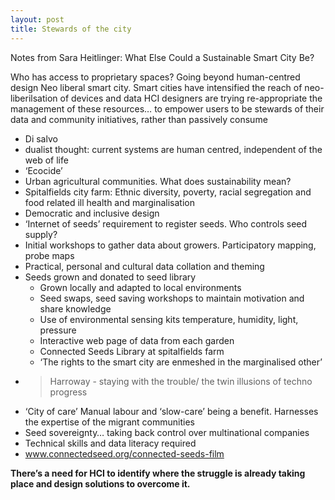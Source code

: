 ```yaml
---
layout: post
title: Stewards of the city
---
```


Notes from Sara Heitlinger: What Else Could a Sustainable Smart City Be?

Who has access to proprietary spaces?
Going beyond human-centred design
Neo liberal smart city. Smart cities have intensified the reach of neo-liberilsation of devices and data
HCI designers are trying re-appropriate the management of these resources…  to empower users to be stewards of their data and community initiatives, rather than passively consume
- Di salvo
- dualist thought: current systems are human centred, independent of the web of life
- ‘Ecocide’
- Urban agricultural communities. What does sustainability mean?
- Spitalfields city farm: Ethnic diversity, poverty, racial segregation and food related ill health and marginalisation
- Democratic and inclusive design
- ‘Internet of seeds’ requirement to register seeds. Who controls seed supply?
- Initial workshops to gather data about growers. Participatory mapping, probe maps
- Practical, personal and cultural data collation and theming
- Seeds grown and donated to seed library
    - Grown locally and adapted to local environments
    - Seed swaps, seed saving workshops to maintain motivation and share knowledge
    - Use of environmental sensing kits temperature, humidity, light, pressure
    - Interactive web page of data from each garden
    - Connected Seeds Library at spitalfields farm
    - ‘The rights to the smart city are enmeshed in the marginalised other’
- >Harroway - staying with the trouble/ the twin illusions of techno progress
- ‘City of care’ Manual labour and ‘slow-care’ being a benefit. Harnesses the expertise of the migrant communities
- Seed sovereignty… taking back control over multinational companies
- Technical skills and data literacy required
- www.connectedseed.org/connected-seeds-film 

**There’s a need for HCI to identify where the struggle is already taking place and design solutions to overcome it.**
